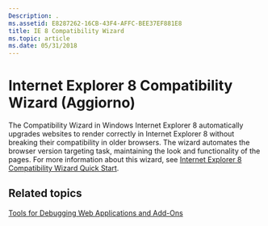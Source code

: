 ```yaml
---
Description: .
ms.assetid: E8287262-16CB-43F4-AFFC-BEE37EF881E8
title: IE 8 Compatibility Wizard
ms.topic: article
ms.date: 05/31/2018
---
```


# Internet Explorer 8 Compatibility Wizard (Aggiorno)

The Compatibility Wizard in Windows Internet Explorer 8 automatically upgrades websites to render correctly in Internet Explorer 8 without breaking their compatibility in older browsers. The wizard automates the browser version targeting task, maintaining the look and functionality of the pages. For more information about this wizard, see [Internet Explorer 8 Compatibility Wizard Quick Start](http://www.aggiorno.com/learn/ie8-compatibility-wizard/quick-start/).

## Related topics

<dl> <dt>

[Tools for Debugging Web Applications and Add-Ons](tools-for-debugging-web-applications-and-add-ons.md)
</dt> </dl>

 

 
